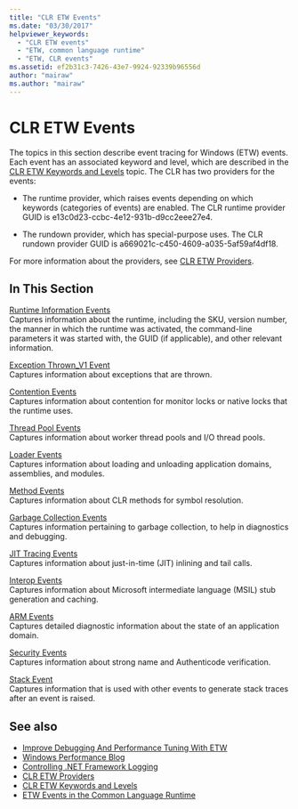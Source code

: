 ```yaml
---
title: "CLR ETW Events"
ms.date: "03/30/2017"
helpviewer_keywords: 
  - "CLR ETW events"
  - "ETW, common language runtime"
  - "ETW, CLR events"
ms.assetid: ef2b31c3-7426-43e7-9924-92339b96556d
author: "mairaw"
ms.author: "mairaw"
---
```

# CLR ETW Events
The topics in this section describe event tracing for Windows (ETW) events. Each event has an associated keyword and level, which are described in the [CLR ETW Keywords and Levels](clr-etw-keywords-and-levels.md) topic. The CLR has two providers for the events:  
  
- The runtime provider, which raises events depending on which keywords (categories of events) are enabled. The CLR runtime provider GUID is e13c0d23-ccbc-4e12-931b-d9cc2eee27e4.  
  
- The rundown provider, which has special-purpose uses. The CLR rundown provider GUID is a669021c-c450-4609-a035-5af59af4df18.  
  
 For more information about the providers, see [CLR ETW Providers](clr-etw-providers.md).  
  
## In This Section  
 [Runtime Information Events](runtime-information-etw-events.md)  
 Captures information about the runtime, including the SKU, version number, the manner in which the runtime was activated, the command-line parameters it was started with, the GUID (if applicable), and other relevant information.  
  
 [Exception Thrown_V1 Event](exception-thrown-v1-etw-event.md)  
 Captures information about exceptions that are thrown.  
  
 [Contention Events](contention-etw-events.md)  
 Captures information about contention for monitor locks or native locks that the runtime uses.  
  
 [Thread Pool Events](thread-pool-etw-events.md)  
 Captures information about worker thread pools and I/O thread pools.  
  
 [Loader Events](loader-etw-events.md)  
 Captures information about loading and unloading application domains, assemblies, and modules.  
  
 [Method Events](method-etw-events.md)  
 Captures information about CLR methods for symbol resolution.  
  
 [Garbage Collection Events](garbage-collection-etw-events.md)  
 Captures information pertaining to garbage collection, to help in diagnostics and debugging.  
  
 [JIT Tracing Events](jit-tracing-etw-events.md)  
 Captures information about just-in-time (JIT) inlining and tail calls.  
  
 [Interop Events](interop-etw-events.md)  
 Captures information about Microsoft intermediate language (MSIL) stub generation and caching.  
  
 [ARM Events](application-domain-resource-monitoring-arm-etw-events.md)  
 Captures detailed diagnostic information about the state of an application domain.  
  
 [Security Events](security-etw-events.md)  
 Captures information about strong name and Authenticode verification.  
  
 [Stack Event](stack-etw-event.md)  
 Captures information that is used with other events to generate stack traces after an event is raised.  
  
## See also

- [Improve Debugging And Performance Tuning With ETW](https://go.microsoft.com/fwlink/?LinkId=179696)
- [Windows Performance Blog](https://go.microsoft.com/fwlink/?LinkId=179509)
- [Controlling .NET Framework Logging](controlling-logging.md)
- [CLR ETW Providers](clr-etw-providers.md)
- [CLR ETW Keywords and Levels](clr-etw-keywords-and-levels.md)
- [ETW Events in the Common Language Runtime](etw-events-in-the-common-language-runtime.md)

